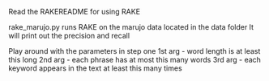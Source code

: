 Read the RAKEREADME for using RAKE

rake_marujo.py runs RAKE on the marujo data located in the data folder
It will print out the precision and recall

Play around with the parameters in step one
1st arg - word length is at least this long
2nd arg - each phrase has at most this many words
3rd arg - each keyword appears in the text at least this many times

